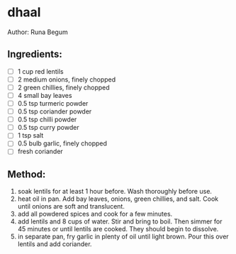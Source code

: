 # dhaal
Author: Runa Begum
## Ingredients:
- [ ] 1 cup red lentils
- [ ] 2 medium onions, finely chopped
- [ ] 2 green chillies, finely chopped
- [ ] 4 small bay leaves
- [ ] 0.5 tsp turmeric powder
- [ ] 0.5 tsp coriander powder
- [ ] 0.5 tsp chilli powder
- [ ] 0.5 tsp curry powder
- [ ] 1 tsp salt
- [ ] 0.5 bulb garlic, finely chopped
- [ ] fresh coriander
## Method:
1. soak lentils for at least 1 hour before. Wash thoroughly before use.
2. heat oil in pan. Add bay leaves, onions, green chillies, and salt. Cook until onions are soft and translucent.
3. add all powdered spices and cook for a few minutes.
4. add lentils and 8 cups of water. Stir and bring to boil. Then simmer for 45 minutes or until lentils are cooked. They should begin to dissolve.
5. in separate pan, fry garlic in plenty of oil until light brown. Pour this over lentils and add coriander.
